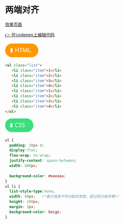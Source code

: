 # <b>两端对齐</b>

[效果页面](../assets/source/01flex-两端对齐.html ':include :type=iframe width=100% height=285px')

[:point_right: 在codepen上编辑代码](https://codepen.io/shuangcs/pen/yKrVpd)

![标签](../assets/html.svg)

```html
<ul class="list">
   <li class="item">1</li>
   <li class="item">2</li>
   <li class="item">3</li>
   <li class="item">4</li>
   <li class="item">1</li>
   <li class="item">2</li>
   <li class="item">3</li>
   <li class="item">4</li>
</ul>
```

![标签](../assets/css.svg)

```css
ul {
  padding: 20px 0;
  display:flex;
  flex-wrap: no-wrap;
  justify-content: space-between;
  width: 800px;
  
  background-color: #eaeaea;
}
ul li {
  list-style-type:none;
  width: 80px;   /*最大值是平均分配的宽度，超过部分被忽略*/
  height: 200px;
  margin: 5px;
  background-color: beige;
}
```